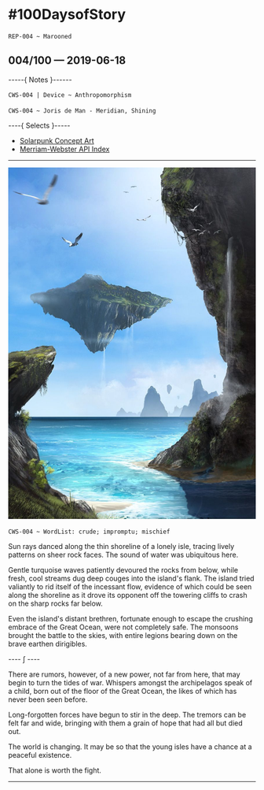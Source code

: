 # #100DaysofStory

    REP-004 ~ Marooned  

## 004/100 — 2019-06-18

-----{ Notes }------

    CWS-004 | Device ~ Anthropomorphism

    CWS-004 ~ Joris de Man - Meridian, Shining

----{ Selects }-----

- [Solarpunk Concept Art](https://duckduckgo.com/?q=solarpunk+concept+art&t=ffab&iar=images&iax=images&ia=images)
- [Merriam-Webster API Index](https://dictionaryapi.com/products/index)

---

![Marooned Visual Inspiration](004-Marooned.jpg)

    CWS-004 ~ WordList: crude; impromptu; mischief

Sun rays danced along the thin shoreline of a lonely isle, tracing lively patterns on sheer rock faces. The sound of water was ubiquitous here.

Gentle turquoise waves patiently devoured the rocks from below, while fresh, cool streams dug deep couges into the island's flank. The island tried valiantly to rid itself of the incessant flow, evidence of which could be seen along the shoreline as it drove its opponent off the towering cliffs to crash on the sharp rocks far below.

Even the island's distant brethren, fortunate enough to escape the crushing embrace of the Great Ocean, were not completely safe. The monsoons brought the battle to the skies, with entire legions bearing down on the brave earthen dirigibles.

---- ∫ ----

There are rumors, however, of a new power, not far from here, that may begin to turn the tides of war. Whispers amongst the archipelagos speak of a child, born out of the floor of the Great Ocean, the likes of which has never been seen before.

Long-forgotten forces have begun to stir in the deep. The tremors can be felt far and wide, bringing with them a grain of hope that had all but died out.

The world is changing. It may be so that the young isles have a chance at a peaceful existence.

That alone is worth the fight.

---
